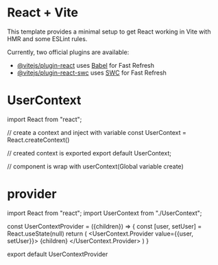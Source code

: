 # React + Vite

This template provides a minimal setup to get React working in Vite with HMR and some ESLint rules.

Currently, two official plugins are available:

- [@vitejs/plugin-react](https://github.com/vitejs/vite-plugin-react/blob/main/packages/plugin-react/README.md) uses [Babel](https://babeljs.io/) for Fast Refresh
- [@vitejs/plugin-react-swc](https://github.com/vitejs/vite-plugin-react-swc) uses [SWC](https://swc.rs/) for Fast Refresh


# UserContext
import React from "react";

// create a context and inject with variable
const UserContext = React.createContext()

// created context is exported
export default UserContext;

// component is wrap with userContext(Global variable create)
<UserContext>
    <Login />
</UserContext>


# provider
import React from "react";
import UserContext from "./UserContext";

const UserContextProvider = ({children}) => {
    const [user, setUser] = React.useState(null)
    return (
        <UserContext.Provider value={{user, setUser}}>
        {children}
        </UserContext.Provider>
    )
}

export default UserContextProvider